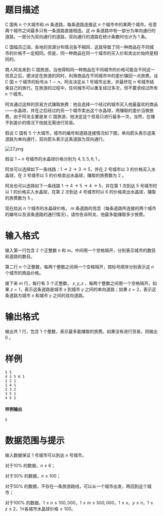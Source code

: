 
# 题目描述

C 国有 $n$ 个大城市和 $m$ 条道路，每条道路连接这 $n$ 个城市中的某两个城市。任意两个城市之间最多只有一条道路直接相连。这 $m$ 条道路中有一部分为单向通行的道路，一部分为双向通行的道路，双向通行的道路在统计条数时也计为 $1$ 条。

C 国幅员辽阔，各地的资源分布情况各不相同，这就导致了同一种商品在不同城市的价格不一定相同。但是，同一种商品在同一个城市的买入价和卖出价始终是相同的。

商人阿龙来到 C 国旅游。当他得知同一种商品在不同城市的价格可能会不同这一信息之后，便决定在旅游的同时，利用商品在不同城市中的差价赚回一点旅费。设 C 国 $n$ 个城市的标号从 $1\sim n$，阿龙决定从 $1$ 号城市出发，并最终在 $n$ 号城市结束自己的旅行。在旅游的过程中，任何城市可以重复经过多次，但不要求经过所有 $n$ 个城市。

阿龙通过这样的贸易方式赚取旅费：他会选择一个经过的城市买入他最喜欢的商品——水晶球，并在之后经过的另一个城市卖出这个水晶球，用赚取的差价当做旅费。由于阿龙主要是来 C 国旅游，他决定这个贸易只进行最多一次，当然，在赚不到差价的情况下他就无需进行贸易。

假设 C 国有 $5$ 个大城市，城市的编号和道路连接情况如下图，单向箭头表示这条道路为单向通行，双向箭头表示这条道路为双向通行。

![27.png](source/guoj/1179/img/aHR0cHM6Ly9pLmxvbGkubmV0LzIwMTgvMDUvMjIvNWIwM2RhNjQyMmRmZS5wbmc=.png)

假设 $1$ ~ $n$ 号城市的水晶球价格分别为 $4,3,5,6,1$ 。

阿龙可以选择如下一条线路：$1\to 2\to 3\to 5$，并在 $2$ 号城市以 $3$ 的价格买入水晶球，在 $3$ 号城市以 $5$ 的价格卖出水晶球，赚取的旅费数为 $2$ 。

阿龙也可以选择如下一条线路 $1\to 4\to 5\to 4\to 5$，并在第 $1$ 次到达 $5$ 号城市时以 $1$ 的价格买入水晶球，在第 $2$ 次到达 $4$ 号城市时以 $6$ 的价格卖出水晶球，赚取的旅费数为 $5$ 。

现在给出 $n$ 个城市的水晶球价格， $m$ 条道路的信息（每条道路所连接的两个城市的编号以及该条道路的通行情况）。请你告诉阿龙，他最多能赚取多少旅费。

# 输入格式

输入第一行包含 $2$ 个正整数 $n$ 和 $m$，中间用一个空格隔开，分别表示城市的数目和道路的数目。

第二行 $n$ 个正整数，每两个整数之间用一个空格隔开，按标号顺序分别表示这 $n$ 个城市的商品价格。

接下来 $m$ 行，每行有 $3$ 个正整数， $x,y,z$ ，每两个整数之间用一个空格隔开。如果 $z=1$，表示这条道路是城市 $x$ 到城市 $y$ 之间的单向道路；如果 $z=2$，表示这条道路为城市 $x$ 和城市 $y$ 之间的双向道路。

# 输出格式

输出共 $1$ 行，包含 $1$ 个整数，表示最多能赚取的旅费。如果没有进行贸易，则输出 $0$ 。

# 样例

```plain
5 5
4 3 5 6 1
1 2 1
1 4 1
2 3 2
3 5 1
4 5 2
```

#### 样例输出
```plain
5
```

# 数据范围与提示

输入数据保证 $1$ 号城市可以到达 $n$ 号城市。

对于$10\%$ 的数据，$n\leq 6$；

对于$30\%$ 的数据，$n\leq 100$；

对于$50\%$ 的数据，不存在一条旅游路线，可以从一个城市出发，再回到这个城市；

对于$100\%$ 的数据，$1\leq n\leq 100,000$，$1\leq m\leq 500,000$，$1\leq x，y\leq n$，$1\leq z\leq 2$，$1\leq$各城市水晶球价格$\leq100$。

